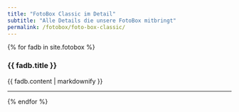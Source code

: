 ```yaml
---
title: "FotoBox Classic im Detail"
subtitle: "Alle Details die unsere FotoBox mitbringt"
permalink: /fotobox/foto-box-classic/
---
```


{% for fadb in site.fotobox %}
<h3>{{ fadb.title }}</h3>
<i class="fa fa-4x {{ fadb.icon }} wow bounceIn text-primary pull-left" data-wow-delay=".4s"></i>{{ fadb.content | markdownify }}<hr>
{% endfor %}
